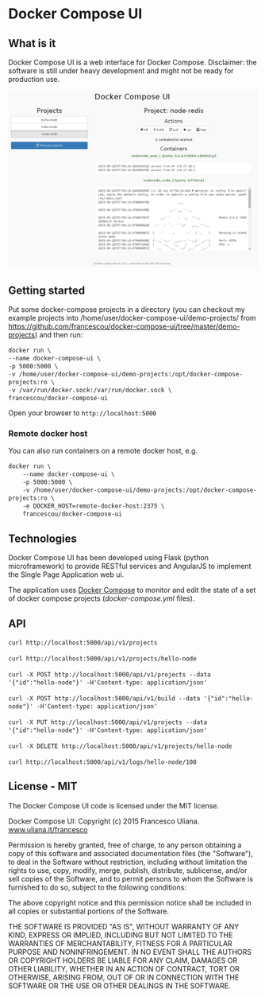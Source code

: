 # Docker Compose UI

## What is it

Docker Compose UI is a web interface for Docker Compose.
Disclaimer: the software is still under heavy development and might not be ready for production use.

![screenshot](/screenshots/project-detail.png)

## Getting started

Put some docker-compose projects in a directory (you can checkout my example projects into /home/user/docker-compose-ui/demo-projects/ from https://github.com/francescou/docker-compose-ui/tree/master/demo-projects) and then run:

    docker run \
    --name docker-compose-ui \
    -p 5000:5000 \
    -v /home/user/docker-compose-ui/demo-projects:/opt/docker-compose-projects:ro \
    -v /var/run/docker.sock:/var/run/docker.sock \
    francescou/docker-compose-ui

Open your browser to `http://localhost:5000`

### Remote docker host

You can also run containers on a remote docker host, e.g.

    docker run \
        --name docker-compose-ui \
        -p 5000:5000 \
        -v /home/user/docker-compose-ui/demo-projects:/opt/docker-compose-projects:ro \
        -e DOCKER_HOST=remote-docker-host:2375 \
        francescou/docker-compose-ui

## Technologies

Docker Compose UI has been developed using Flask (python microframework) to provide RESTful services and AngularJS to implement the Single Page Application web ui.

The application uses [Docker Compose](https://docs.docker.com/compose) to monitor and edit the state of a set of docker compose projects (*docker-compose.yml* files).


## API

    curl http://localhost:5000/api/v1/projects

    curl http://localhost:5000/api/v1/projects/hello-node

    curl -X POST http://localhost:5000/api/v1/projects --data '{"id":"hello-node"}' -H'Content-type: application/json'

    curl -X POST http://localhost:5000/api/v1/build --data '{"id":"hello-node"}' -H'Content-type: application/json'

    curl -X PUT http://localhost:5000/api/v1/projects --data '{"id":"hello-node"}' -H'Content-type: application/json'

    curl -X DELETE http://localhost:5000/api/v1/projects/hello-node

    curl http://localhost:5000/api/v1/logs/hello-node/100


## License - MIT

The Docker Compose UI code is licensed under the MIT license.

Docker Compose UI: Copyright (c) 2015 Francesco Uliana. www.uliana.it/francesco

Permission is hereby granted, free of charge, to any person obtaining a copy
of this software and associated documentation files (the "Software"), to deal
in the Software without restriction, including without limitation the rights
to use, copy, modify, merge, publish, distribute, sublicense, and/or sell
copies of the Software, and to permit persons to whom the Software is
furnished to do so, subject to the following conditions:

The above copyright notice and this permission notice shall be included in
all copies or substantial portions of the Software.

THE SOFTWARE IS PROVIDED "AS IS", WITHOUT WARRANTY OF ANY KIND, EXPRESS OR
IMPLIED, INCLUDING BUT NOT LIMITED TO THE WARRANTIES OF MERCHANTABILITY,
FITNESS FOR A PARTICULAR PURPOSE AND NONINFRINGEMENT. IN NO EVENT SHALL THE
AUTHORS OR COPYRIGHT HOLDERS BE LIABLE FOR ANY CLAIM, DAMAGES OR OTHER
LIABILITY, WHETHER IN AN ACTION OF CONTRACT, TORT OR OTHERWISE, ARISING FROM,
OUT OF OR IN CONNECTION WITH THE SOFTWARE OR THE USE OR OTHER DEALINGS IN
THE SOFTWARE.
